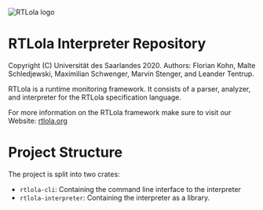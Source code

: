 ![RTLola logo](https://pages.cispa.de/rtlola/assets/img/logos/rtlola-logo-ultrawide-blue.png)
# RTLola Interpreter Repository

Copyright (C) Universität des Saarlandes 2020.  Authors: Florian Kohn, Malte Schledjewski, Maximilian Schwenger, Marvin Stenger, and Leander Tentrup.

RTLola is a runtime monitoring framework.  It consists of a parser, analyzer, and interpreter for the RTLola specification language.

For more information on the RTLola framework make sure to visit our Website:
[rtlola.org](https://rtlola.org "RTLola")

# Project Structure

The project is split into two crates:

- `rtlola-cli`: Containing the command line interface to the interpreter
- `rtlola-interpreter`: Containing the interpreter as a library.